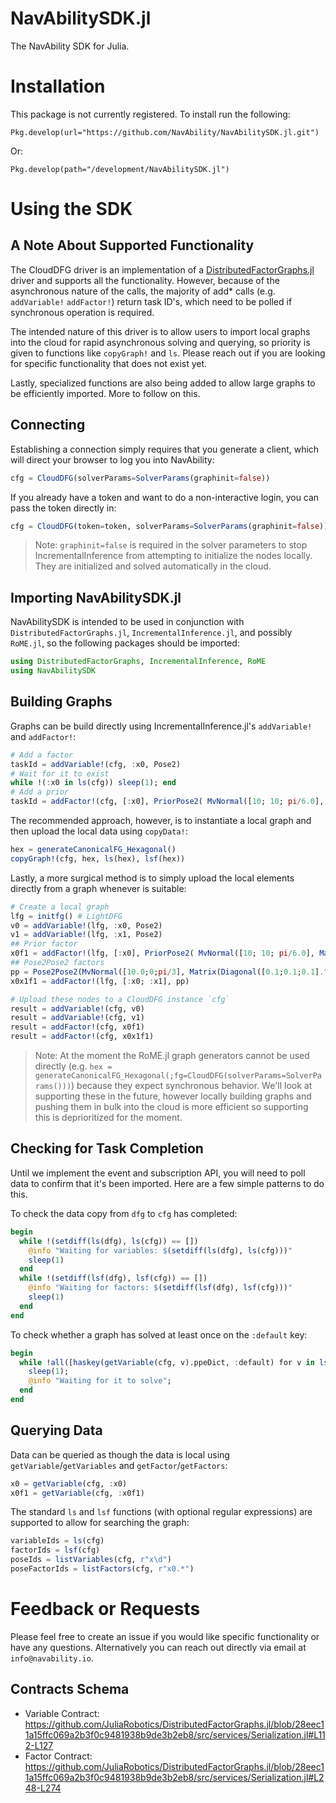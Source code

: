 # NavAbilitySDK.jl
The NavAbility SDK for Julia.

# Installation

This package is not currently registered. To install run the following:

```Pkg.develop(url="https://github.com/NavAbility/NavAbilitySDK.jl.git")```

Or:

```Pkg.develop(path="/development/NavAbilitySDK.jl")```

# Using the SDK

## A Note About Supported Functionality

The CloudDFG driver is an implementation of a [DistributedFactorGraphs.jl](https://github.com/JuliaRobotics/DistributedFactorGraphs.jl) driver and supports all the functionality. However, because of the asynchronous nature of the calls, the majority of add* calls (e.g. `addVariable!` `addFactor!`) return task ID's, which need to be polled if synchronous operation is required.

The intended nature of this driver is to allow users to import local graphs into the cloud for rapid asynchronous solving and querying, so priority is given to functions like `copyGraph!` and `ls`. Please reach out if you are looking for specific functionality that does not exist yet.

Lastly, specialized functions are also being added to allow large graphs to be efficiently imported. More to follow on this.

## Connecting

Establishing a connection simply requires that you generate a client, which will direct your browser to log you into NavAbility:

```julia
cfg = CloudDFG(solverParams=SolverParams(graphinit=false))
```

If you already have a token and want to do a non-interactive login, you can pass the token directly in:

```julia
cfg = CloudDFG(token=token, solverParams=SolverParams(graphinit=false))
```

> Note: `graphinit=false` is required in the solver parameters to stop IncrementalInference from attempting to initialize the nodes locally. They are initialized and solved automatically in the cloud.

## Importing NavAbilitySDK.jl

NavAbilitySDK is intended to be used in conjunction with `DistributedFactorGraphs.jl`, `IncrementalInference.jl`, and possibly `RoME.jl`, so the following packages should be imported:

```julia
using DistributedFactorGraphs, IncrementalInference, RoME
using NavAbilitySDK
```

## Building Graphs

Graphs can be build directly using IncrementalInference.jl's `addVariable!` and `addFactor!`:

```julia
# Add a factor
taskId = addVariable!(cfg, :x0, Pose2)
# Wait for it to exist
while !(:x0 in ls(cfg)) sleep(1); end
# Add a prior
taskId = addFactor!(cfg, [:x0], PriorPose2( MvNormal([10; 10; pi/6.0], Matrix(Diagonal([0.1;0.1;0.05].^2))) ) ) 
```

The recommended approach, however, is to instantiate a local graph and then upload the local data using `copyData!`:

```julia
hex = generateCanonicalFG_Hexagonal()
copyGraph!(cfg, hex, ls(hex), lsf(hex))
```

Lastly, a more surgical method is to simply upload the local elements directly from a graph whenever is suitable:

```julia
# Create a local graph
lfg = initfg() # LightDFG
v0 = addVariable!(lfg, :x0, Pose2)
v1 = addVariable!(lfg, :x1, Pose2)
## Prior factor
x0f1 = addFactor!(lfg, [:x0], PriorPose2( MvNormal([10; 10; pi/6.0], Matrix(Diagonal([0.1;0.1;0.05].^2))) ) ) 
## Pose2Pose2 factors
pp = Pose2Pose2(MvNormal([10.0;0;pi/3], Matrix(Diagonal([0.1;0.1;0.1].^2))))
x0x1f1 = addFactor!(lfg, [:x0; :x1], pp)

# Upload these nodes to a CloudDFG instance `cfg`
result = addVariable!(cfg, v0)
result = addVariable!(cfg, v1)
result = addFactor!(cfg, x0f1)
result = addFactor!(cfg, x0x1f1)
```

> Note: At the moment the RoME.jl graph generators cannot be used directly (e.g. ```hex = generateCanonicalFG_Hexagonal(;fg=CloudDFG(solverParams=SolverParams()))```) because they expect synchronous behavior. We'll look at supporting these in the future, however locally building graphs and pushing them in bulk into the cloud is more efficient so supporting this is deprioritized for the moment.

## Checking for Task Completion

Until we implement the event and subscription API, you will need to poll data to confirm that it's been imported. Here are a few simple patterns to do this.

To check the data copy from `dfg` to `cfg` has completed:

```julia
begin
  while !(setdiff(ls(dfg), ls(cfg)) == []) 
    @info "Waiting for variables: $(setdiff(ls(dfg), ls(cfg)))"
    sleep(1)
  end
  while !(setdiff(lsf(dfg), lsf(cfg)) == []) 
    @info "Waiting for factors: $(setdiff(lsf(dfg), lsf(cfg)))"
    sleep(1)
  end
end
```

To check whether a graph has solved at least once on the `:default` key:

```julia
begin
  while !all([haskey(getVariable(cfg, v).ppeDict, :default) for v in ls(cfg)]) 
    sleep(1); 
    @info "Waiting for it to solve"; 
  end
end
```

## Querying Data

Data can be queried as though the data is local using `getVariable`/`getVariables` and `getFactor`/`getFactors`:

```julia
x0 = getVariable(cfg, :x0)
x0f1 = getVariable(cfg, :x0f1)
```

The standard `ls` and `lsf` functions (with optional regular expressions) are supported to allow for searching the graph:

```julia
variableIds = ls(cfg)
factorIds = lsf(cfg)
poseIds = listVariables(cfg, r"x\d")
poseFactorIds = listFactors(cfg, r"x0.*")
```

# Feedback or Requests

Please feel free to create an issue if you would like specific functionality or have any questions. Alternatively you can reach out directly via email at `info@navability.io`.

## Contracts Schema

- Variable Contract: https://github.com/JuliaRobotics/DistributedFactorGraphs.jl/blob/28eec11a15ffc069a2b3f0c9481938b9de3b2eb8/src/services/Serialization.jl#L112-L127
- Factor Contract: https://github.com/JuliaRobotics/DistributedFactorGraphs.jl/blob/28eec11a15ffc069a2b3f0c9481938b9de3b2eb8/src/services/Serialization.jl#L248-L274
